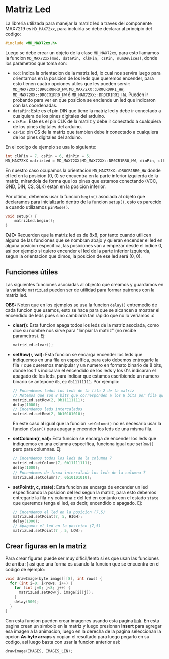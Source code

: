 # Matriz Led

La libreria utilizada para manejar la matriz led a traves del componente MAX7219 es `MD_MAX72xx`, para incluirla se debe declarar al principio del codigo:

```ino
#include <MD_MAX72xx.h>
```

Luego se debe crear un objeto de la clase `MD_MAX72xx`, para esto llamamos la funcion `MD_MAX72xx(mod, dataPin, clkPin, csPin, numDevices)`, donde los parametros que toma son:

- `mod`: Indica la orientacion de la matriz led, lo cual nos servira luego para orientarnos en la posicion de los leds que queremos encender, para esto tienen cuatro opciones utiles que les pueden servir: `MD_MAX72XX::DR0CR0RR0_HW`, `MD_MAX72XX::DR0CR0RR1_HW`, `MD_MAX72XX::DR0CR1RR0_HW` ó `MD_MAX72XX::DR0CR1RR1_HW`. Pueden ir probando para ver en que posicion se enciende un led que indicaron con las coordenadas.
- `dataPin`: Este es el pin DIN que tiene la matriz led y debe ir conectado a cualquiera de los pines digitales del arduino.
- `clkPin`: Este es el pin CLK de la matriz y debe ir conectado a cualquiera de los pines digitales del arduino.
- `csPin`: pin CS de la matriz que tambien debe ir conectado a cualquiera de los pines digitales del arduino.

En el codigo de ejemplo se usa lo siguiente:

```ino
int clkPin = 7, csPin = 6, dinPin = 5;
MD_MAX72XX matrizLed = MD_MAX72XX(MD_MAX72XX::DR0CR1RR0_HW, dinPin, clkPin, csPin, 1);
```

En nuestro caso ocupamos la orientacion `MD_MAX72XX::DR0CR1RR0_HW` donde el led en la posicion (0, 0) se encuentra en la parte inferior izquierda de la matriz, mirandola de forma que los pines que estamos conectando (VCC, GND, DIN, CS, SLK) estan en la posicion inferior.

Por ultimo, debemos usar la funcion `begin()` asociada al objeto que declaramos para inicializarlo dentro de la funcion `setup()`, esto es parecido a cuando utilizamos `pinMode()`.

```ino
void setup() {
    matrizLed.begin();
}
```

**OJO:** Recuerden que la matriz led es de 8x8, por tanto cuando utilicen alguna de las funciones que se nombran abajo y quieran encender el led en alguna posicion especifica, las posiciones van a empezar desde el indice 0, así por ejemplo si quiero encender el led de la parte inferior izquierda, segun la orientacion que dimos, la posicion de ese led será (0, 0).

## Funciones útiles

Las siguientes funciones asociadas al objecto que creamos y guardamos en la variable `matrizLed` pueden ser de utilidad para formar patrones con la matriz led.

**OBS:** Noten que en los ejemplos se usa la funcion `delay()` entremedio de cada funcion que usamos, esto se hace para que se alcancen a mostrar el encendido de leds pues sino cambiaria tan rápido que no lo veriamos :c

- **clear():** Esta funcion apaga todos los leds de la matriz asociada, como dice su nombre nos sirve para "limpiar la matriz" (no recibe parametros). Ej:

    ```ino
    matrizLed.clear();
    ```

- **setRow(r, val):** Esta funcion se encarga encender los leds que indiquemos en una fila en específica, para esto debemos entregarle la fila `r` que queremos manipular y un numero en formato binario de 8 bits, donde los 1's indicaran el encendido de los leds y los 0's indicaran el apagado de los leds, para indicar que estamos escribiendo un numero binario se antepone `0b`, ej: `0b11111111`. Por ejemplo:

    ```ino
    // Encendemos todos los leds de la fila 2 de la matriz
    // Notemos que son 8 bits que corresponden a los 8 bits por fila que existen
    matrizLed.setRow(2, 0b11111111);
    delay(1000);
    // Encendemos leds intercalados
    matrizLed.setRow(2, 0b10101010);
    ```

    En este caso al igual que la funcion `setColumn()` no es necesario usar la funcion `clear()` para apagar y encender los leds de una misma fila.

- **setColumn(r, val):** Esta funcion se encarga de encender los leds que indiquemos en una columna especifica, funciona igual que `setRow()` pero para columnas. Ej:

    ```ino
    // Encendemos todos los leds de la columna 7
    matrizLed.setColumn(7, 0b11111111);
    delay(1000);
    // Encendemos de forma intercalada los leds de la columna 7
    matrizLed.setColumn(7, 0b10101010);
    ```

- **setPoint(r, c, state):** Esta funcion se encarga de encender un led especificando la posicion del led segun la matriz, para esto debemos entregarle la fila `r` y columna `c` del led en conjunto con el estado `state` que queremos tenga el led, es decir, encendido o apagado. Ej:

    ```ino
    // Encendemos el led en la posicion (7,5)
    matrizLed.setPoint(7, 5, HIGH);
    delay(1000);
    // Apagamos el led en la posicion (7,5)
    matrizLed.setPoint(7 , 5, LOW);
    ```

## Crear figuras en la matriz

Para crear figuras puede ser muy dificil/lento si es que usan las funciones de arriba :( asi que una forma es usando la funcion que se encuentra en el codigo de ejemplo:

```ino
void drawImage(byte image[][8], int rows) {
  for (int i=0; i<rows; i++) {
    for (int j=0; j<8; j++) {
      matrizLed.setRow(j, image[i][j]);
    }
    delay(500);
  }
}
```

Con esta funcion pueden crear imagenes usando esta pagina [link](https://xantorohara.github.io/led-matrix-editor/). En esta pagina crean un simbolo en la matriz y luego presionan **Insert** para agregar esa imagen a la animacion, luego en la derecha de la pagina seleccionan la opcion **As byte arrays** y copian el resultado para luego pegarlo en su codigo, asi luego basta con usar la funcion anterior asi:

```ino
drawImage(IMAGES, IMAGES_LEN);
```
